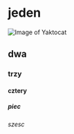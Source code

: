 # jeden

![Image of Yaktocat](https://octodex.github.com/images/yaktocat.png)

## dwa
### trzy
#### cztery
##### piec
###### szesc
